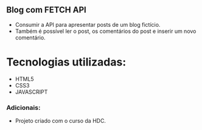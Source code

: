 ## Blog com FETCH API

- Consumir a API para apresentar posts de um blog fictício.
- Também é possível ler o post, os comentários do post e inserir um novo comentário.

# Tecnologias utilizadas:

- HTML5
- CSS3
- JAVASCRIPT

### Adicionais:

- Projeto criado com o curso da HDC.
